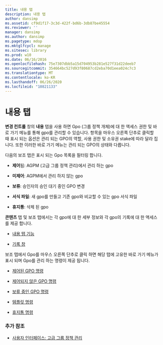 ```yaml
---
title: 내용 탭
description: 내용 탭
author: dansimp
ms.assetid: cf9d1f17-3c3d-422f-bd6b-3db87be45554
ms.reviewer: ''
manager: dansimp
ms.author: dansimp
ms.pagetype: mdop
ms.mktglfcycl: manage
ms.sitesec: library
ms.prod: w10
ms.date: 06/16/2016
ms.openlocfilehash: 75e7307dbb5a15d704953b281e527f31d22deeb7
ms.sourcegitcommit: 354664bc527d93f80687cd2eba70d1eea024c7c3
ms.translationtype: MT
ms.contentlocale: ko-KR
ms.lasthandoff: 06/26/2020
ms.locfileid: "10821133"
---
```

# 내용 탭


**변경 컨트롤** 창의 **내용** 탭을 사용 하면 Gpo (그룹 정책 개체)에 대 한 액세스 권한 및 바로 가기 메뉴를 통해 gpo를 관리할 수 있습니다. 항목을 마우스 오른쪽 단추로 클릭할 때 표시 되는 옵션은 관리 되는 GPO의 역할, 사용 권한 및 소유권 stake에 따라 달라 집니다. 또한 이러한 바로 가기 메뉴는 관리 되는 GPO의 상태와 다릅니다.

다음의 보조 탭은 표시 되는 Gpo 목록을 필터링 합니다.

-   **제어**됨: AGPM (고급 그룹 정책 관리)에서 관리 하는 gpo

-   **미제어**: AGPM에서 관리 하지 않는 gpo

-   **보류**: 승인자의 승인 대기 중인 GPO 변경

-   **서식 파일**: 새 gpo를 만들고 기존 gpo와 비교할 수 있는 gpo 서식 파일

-   **휴지통**: 삭제 된 gpo

**콘텐츠** 탭 및 보조 탭에서는 각 gpo에 대 한 세부 정보와 각 gpo의 기록에 대 한 액세스를 제공 합니다.

-   [내용 탭 기능](contents-tab-features-agpm40.md)

-   [기록 창](history-window-agpm40.md)

보조 탭에서 Gpo를 마우스 오른쪽 단추로 클릭 하면 해당 탭에 고유한 바로 가기 메뉴가 표시 되며 Gpo를 관리 하는 명령이 제공 됩니다.

-   [제어된 GPO 명령](controlled-gpo-commands-agpm40.md)

-   [제어되지 않은 GPO 명령](uncontrolled-gpo-commands-agpm40.md)

-   [보류 중인 GPO 명령](pending-gpo-commands-agpm40.md)

-   [템플릿 명령](template-commands-agpm40.md)

-   [휴지통 명령](recycle-bin-commands-agpm40.md)

### 추가 참조

-   [사용자 인터페이스: 고급 그룹 정책 관리](user-interface-advanced-group-policy-management-agpm40.md)

 

 





